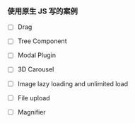 ### 使用原生 JS 写的案例

- [ ] Drag
- [ ] Tree Component
- [ ] Modal Plugin
- [ ] 3D Carousel
- [ ] Image lazy loading and unlimited load
- [ ] File upload
- [ ] Magnifier

